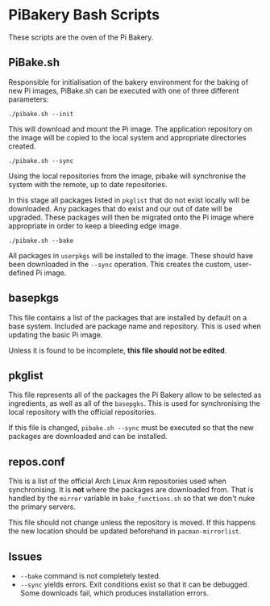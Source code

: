 # PiBakery Bash Scripts

These scripts are the oven of the Pi Bakery.

## PiBake.sh

Responsible for initialisation of the bakery environment for the baking of new Pi
images, PiBake.sh can be executed with one of three different parameters:

    ./pibake.sh --init

This will download and mount the Pi image. The application repository on the
image will be copied to the local system and appropriate directories created.

    ./pibake.sh --sync

Using the local repositories from the image, pibake will synchronise the system
with the remote, up to date repositories. 

In this stage all packages listed in `pkglist` that do not exist locally will be 
downloaded. Any packages that do exist and our out of date will be upgraded.
These packages will then be migrated onto the Pi image where appropriate in
order to keep a bleeding edge image.

    ./pibake.sh --bake

All packages in `userpkgs` will be installed to the image. These should have
been downloaded in the `--sync` operation. This creates the custom,
user-defined Pi image.

## basepkgs

This file contains a list of the packages that are installed by default on a
base system. Included are package name and repository. This is used when
updating the basic Pi image. 

Unless it is found to be incomplete, **this file should not be edited**.

## pkglist

This file represents all of the packages the Pi Bakery allow to be selected as
ingredients, as well as all of the `basepgks`. This is used for synchronising
the local repository with the official repositories. 

If this file is changed, `pibake.sh --sync` must be executed so that the
new packages are downloaded and can be installed.

## repos.conf

This is a list of the official Arch Linux Arm repositories used when
synchronising. It is **not** where the packages are downloaded from. That is
handled by the `mirror` variable in `bake_functions.sh` so that we don't nuke
the primary servers.

This file should not change unless the repository is moved. If this happens the
new location should be updated beforehand in `pacman-mirrorlist`.

## Issues

 - `--bake` command is not completely tested.
 - `--sync` yields errors. Exit conditions exist so that it can be debugged.
   Some downloads fail, which produces installation errors.

